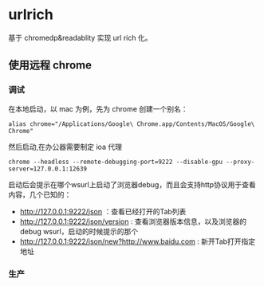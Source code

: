 # urlrich
基于 chromedp&amp;readablity 实现 url rich 化。

## 使用远程 chrome

### 调试

在本地启动，以 mac 为例，先为 chrome 创建一个别名：

```
alias chrome="/Applications/Google\ Chrome.app/Contents/MacOS/Google\ Chrome"
```

然后启动,在办公器需要制定 ioa 代理

```
chrome --headless --remote-debugging-port=9222 --disable-gpu --proxy-server=127.0.0.1:12639
```

启动后会提示在哪个wsurl上启动了浏览器debug，而且会支持http协议用于查看内容，几个已知的：

* http://127.0.0.1:9222/json ：查看已经打开的Tab列表
* http://127.0.0.1:9222/json/version : 查看浏览器版本信息，以及浏览器的debug wsurl，启动的时候提示的那个
* http://127.0.0.1:9222/json/new?http://www.baidu.com : 新开Tab打开指定地址


### 生产